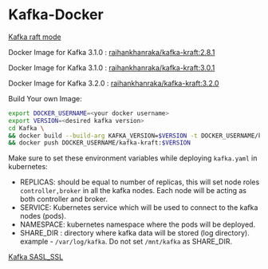# Kafka-Docker

[Kafka raft mode](https://github.com/apache/kafka/tree/trunk/raft)

Docker Image for Kafka 3.1.0 : [raihankhanraka/kafka-kraft:2.8.1](https://hub.docker.com/layers/258396924/raihankhanraka/kafka-kraft/2.8.1/images/sha256-9c93d111ce139f7840802342f03e8b1d177db1f9c80a38ea2520ec2d4628c725?context=repo)

Docker Image for Kafka 3.1.0 : [raihankhanraka/kafka-kraft:3.0.1](https://hub.docker.com/layers/kafka-kraft/raihankhanraka/kafka-kraft/3.0.1/images/sha256-0c7cb9e152743a4be9289f1426756aa14728fa724b40cbee785e0ebac789a22e?context=repo)

Docker Image for Kafka 3.2.0 : [raihankhanraka/kafka-kraft:3.2.0](https://hub.docker.com/layers/kafka-kraft/raihankhanraka/kafka-kraft/3.2.0/images/sha256-8a42f2447d38fc63d286563046726b8aee9c201f4dc8851abdff1814dd10fa5a?context=repo)

Build Your own Image:

```bash
export DOCKER_USERNAME=<your docker username>
export VERSION=<desired kafka version>
cd Kafka \
&& docker build --build-arg KAFKA_VERSION=$VERSION -t DOCKER_USERNAME/kafka-kraft:$VERSION . \
&& docker push DOCKER_USERNAME/kafka-kraft:$VERSION
```

Make sure to set these environment variables while deploying `kafka.yaml` in kubernetes:

- REPLICAS: should be equal to number of replicas, this will set node roles `controller,broker` in all the kafka nodes. Each node will be acting as both controller and broker.
- SERVICE: Kubernetes service which will be used to connect to the kafka nodes (pods).
- NAMESPACE: kubernetes namespace where the pods will be deployed.
- SHARE_DIR : directory where kafka data will be stored (log directory). example - `/var/log/kafka`. Do not set `/mnt/kafka` as SHARE_DIR. 

[Kafka SASL_SSL](https://mac-blog.org.ua/kafka-sasl-ssl)
